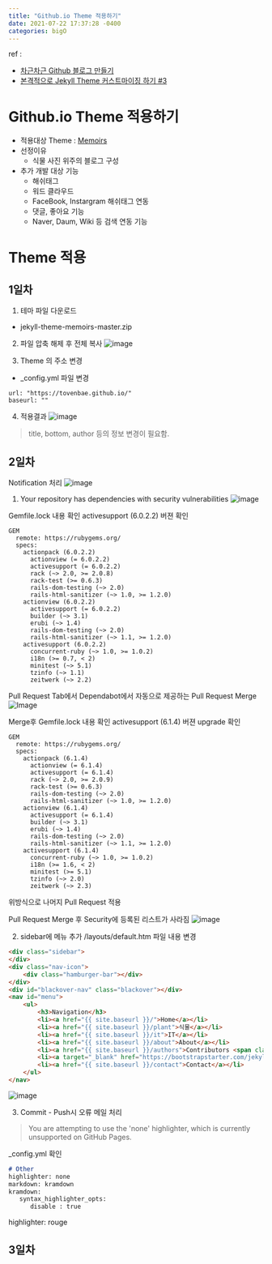 ```yaml
---
title: "Github.io Theme 적용하기"
date: 2021-07-22 17:37:28 -0400
categories: bigO
---
```


ref : 
- [차근차근 Github 블로그 만들기](https://zoomkoding.github.io/gitblog/2019/08/15/git-blog-1.html)
- [본격적으로 Jekyll Theme 커스트마이징 하기 #3](https://www.jihyeleee.com/blog/third-designer-can-make-jekyll-blog/)

# Github.io Theme 적용하기
- 적용대상 Theme : [Memoirs](http://jekyllthemes.org/themes/memoirs-jekyll-theme/)
- 선정이유 
    - 식물 사진 위주의 블로그 구성
- 추가 개발 대상 기능
    - 해쉬태그
    - 워드 클라우드
    - FaceBook, Instargram 해쉬태그 연동
    - 댓글, 좋아요 기능
    - Naver, Daum, Wiki 등 검색 연동 기능

# Theme 적용
## 1일차
1. 테마 파일 다운로드
- jekyll-theme-memoirs-master.zip

2. 파일 압축 해제 후 전체 복사
![image](https://user-images.githubusercontent.com/7900446/126611937-5a45a60c-4369-42e8-9962-6eb8660eefa7.png)

3. Theme 의 주소 변경
- _config.yml 파일 변경
```
url: "https://tovenbae.github.io/"
baseurl: ""
```
4. 적용결과
![image](https://user-images.githubusercontent.com/7900446/126612939-78f324a3-f7f3-4f35-ab7b-d83e6ba44453.png)

> title, bottom, author 등의 정보 변경이 필요함.

## 2일차
Notification 처리
![image](https://user-images.githubusercontent.com/7900446/126753964-8a2b7ff3-da89-4db6-94ed-f25c553f225f.png)

1. Your repository has dependencies with security vulnerabilities
![image](https://user-images.githubusercontent.com/7900446/126754285-c97ea249-4c3d-4ff6-bbc2-da4ba1b5d750.png)

Gemfile.lock 내용 확인
activesupport (6.0.2.2) 버젼 확인
```
GEM
  remote: https://rubygems.org/
  specs:
    actionpack (6.0.2.2)
      actionview (= 6.0.2.2)
      activesupport (= 6.0.2.2)
      rack (~> 2.0, >= 2.0.8)
      rack-test (>= 0.6.3)
      rails-dom-testing (~> 2.0)
      rails-html-sanitizer (~> 1.0, >= 1.2.0)
    actionview (6.0.2.2)
      activesupport (= 6.0.2.2)
      builder (~> 3.1)
      erubi (~> 1.4)
      rails-dom-testing (~> 2.0)
      rails-html-sanitizer (~> 1.1, >= 1.2.0)
    activesupport (6.0.2.2)
      concurrent-ruby (~> 1.0, >= 1.0.2)
      i18n (>= 0.7, < 2)
      minitest (~> 5.1)
      tzinfo (~> 1.1)
      zeitwerk (~> 2.2)
```

Pull Request Tab에서 Dependabot에서 자동으로 제공하는 Pull Request Merge
![Image](https://user-images.githubusercontent.com/7900446/126756177-7348cafd-392b-4ca8-9dbe-bca35a62477e.png)

Merge후 Gemfile.lock 내용 확인
activesupport (6.1.4) 버젼 upgrade 확인
```
GEM
  remote: https://rubygems.org/
  specs:
    actionpack (6.1.4)
      actionview (= 6.1.4)
      activesupport (= 6.1.4)
      rack (~> 2.0, >= 2.0.9)
      rack-test (>= 0.6.3)
      rails-dom-testing (~> 2.0)
      rails-html-sanitizer (~> 1.0, >= 1.2.0)
    actionview (6.1.4)
      activesupport (= 6.1.4)
      builder (~> 3.1)
      erubi (~> 1.4)
      rails-dom-testing (~> 2.0)
      rails-html-sanitizer (~> 1.1, >= 1.2.0)
    activesupport (6.1.4)
      concurrent-ruby (~> 1.0, >= 1.0.2)
      i18n (>= 1.6, < 2)
      minitest (>= 5.1)
      tzinfo (~> 2.0)
      zeitwerk (~> 2.3)
```

위방식으로 나머지 Pull Request 적용

Pull Request Merge 후 Security에 등록된 리스트가 사라짐 
![image](https://user-images.githubusercontent.com/7900446/126756918-954cff4b-e5d3-4934-a8cb-a0bfd629c443.png)

2. sidebar에 메뉴 추가
/layouts/default.htm 파일 내용 변경

```html
<div class="sidebar">    
</div>   
<div class="nav-icon">
    <div class="hamburger-bar"></div>
</div>
<div id="blackover-nav" class="blackover"></div>
<nav id="menu">
    <ul>
        <h3>Navigation</h3>
        <li><a href="{{ site.baseurl }}/">Home</a></li>
        <li><a href="{{ site.baseurl }}/plant">식물</a></li>
        <li><a href="{{ site.baseurl }}/it">IT</a></li>
        <li><a href="{{ site.baseurl }}/about">About</a></li>
        <li><a href="{{ site.baseurl }}/authors">Contributors <span class="badge badge-primary">new</span></a></li>
        <li><a target="_blank" href="https://bootstrapstarter.com/jekyll-theme-memoirs/">Get Memoirs</a></li>      
        <li><a href="{{ site.baseurl }}/contact">Contact</a></li>       
    </ul>   
</nav>
```

![image](https://user-images.githubusercontent.com/7900446/126758645-1f822776-d02c-4ac0-948f-d3e25c7e1b69.png)

3. Commit - Push시 오류 메일 처리

> You are attempting to use the 'none' highlighter, which is currently unsupported on GitHub Pages.

_config.yml 확인
```markdown
# Other
highlighter: none
markdown: kramdown
kramdown:
   syntax_highlighter_opts:
      disable : true
```

highlighter: rouge

## 3일차

